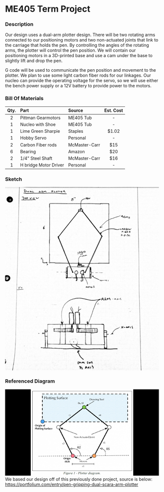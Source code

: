 # ME405 Term Project

### Description
Our design uses a dual-arm plotter design. 
There will be two rotating arms connected to our positioning motors and two non-actuated joints that link to the carriage that holds the pen. 
By controlling the angles of the rotating arms, the plotter will control the pen position.
We will contain our positioning motors in a 3D-printed base and use a cam under the base to slightly lift and drop the pen.

G code will be used to communicate the pen position and movement to the plotter. We plan to use some light carbon fiber rods for our linkages. Our nucleo can provide the operating voltage for the servo,
so we will use either the bench power supply or a 12V battery to provide power to the motors.

### Bill Of Materials
| Qty. | Part                  | Source                | Est. Cost |
|:----:|:----------------------|:----------------------|:---------:|
|  2   | Pittman Gearmotors    | ME405 Tub             |     -     |
|  1   | Nucleo with Shoe      | ME405 Tub             |     -     |
|  1   | Lime Green Sharpie    | Staples               |   $1.02   |
|  1   | Hobby Servo           | Personal              |     -     |
|  2   | Carbon Fiber rods     | McMaster-Carr         |    $15    |
|  6   | Bearing               | Amazon                |    $20    |
|  2   | 1/4" Steel Shaft      | McMaster-Carr         |    $16    |
|  1   | H bridge Motor Driver | Personal              |     -     | 

### Sketch
![Sketch go here](./sketch.png)

### Referenced Diagram
![Diagram go here](./diagram.png)
We based our design off of this previously done project, source is below:
https://portfolium.com/entry/pen-gripping-dual-scara-arm-plotter